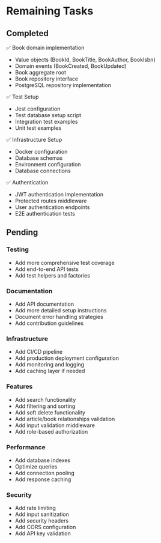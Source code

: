 # Remaining Tasks

## Completed
✅ Book domain implementation
- Value objects (BookId, BookTitle, BookAuthor, BookIsbn)
- Domain events (BookCreated, BookUpdated)
- Book aggregate root
- Book repository interface
- PostgreSQL repository implementation

✅ Test Setup
- Jest configuration
- Test database setup script
- Integration test examples
- Unit test examples

✅ Infrastructure Setup
- Docker configuration
- Database schemas
- Environment configuration
- Database connections

✅ Authentication
- JWT authentication implementation
- Protected routes middleware
- User authentication endpoints
- E2E authentication tests

## Pending

### Testing
- Add more comprehensive test coverage
- Add end-to-end API tests
- Add test helpers and factories

### Documentation
- Add API documentation
- Add more detailed setup instructions
- Document error handling strategies
- Add contribution guidelines

### Infrastructure
- Add CI/CD pipeline
- Add production deployment configuration
- Add monitoring and logging
- Add caching layer if needed

### Features
- Add search functionality
- Add filtering and sorting
- Add soft delete functionality
- Add article/book relationships validation
- Add input validation middleware
- Add role-based authorization

### Performance
- Add database indexes
- Optimize queries
- Add connection pooling
- Add response caching

### Security
- Add rate limiting
- Add input sanitization
- Add security headers
- Add CORS configuration
- Add API key validation
